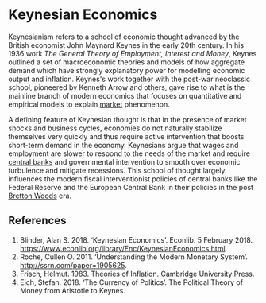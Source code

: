 # Keynesian Economics
Keynesianism refers to a school of economic thought advanced by the British economist John Maynard Keynes in the early 20th century. In his 1936 work *The General Theory of Employment, Interest and Money*, Keynes outlined a set of macroeconomic theories and models of how aggregate demand which have strongly explanatory power for modelling economic output and inflation. Keynes's work together with the post-war neoclassic school, pioneered by Kenneth Arrow and others, gave rise to what is the mainline branch of modern economics that focuses on quantitative and empirical models to explain [market](../market.md) phenomenon.

A defining feature of Keynesian thought is that in the presence of market shocks and business cycles, economies do not naturally stabilize themselves very quickly and thus require active intervention that boosts short-term demand in the economy. Keynesians argue that wages and employment are slower to respond to the needs of the market and require [central banks](../central-banks.md) and governmental intervention to smooth over economic turbulence and mitigate recessions. This school of thought largely influences the modern fiscal interventionist policies of central banks like the Federal Reserve and the European Central Bank in their policies in the post [Bretton Woods](../bretton-woods.md) era.

## References
1. Blinder, Alan S. 2018. ‘Keynesian Economics’. Econlib. 5 February 2018. https://www.econlib.org/library/Enc/KeynesianEconomics.html.
1. Roche, Cullen O. 2011. ‘Understanding the Modern Monetary System’. http://ssrn.com/paper=1905625.
1. Frisch, Helmut. 1983. Theories of Inflation. Cambridge University Press.
1. Eich, Stefan. 2018. ‘The Currency of Politics’. The Political Theory of Money from Aristotle to Keynes.

